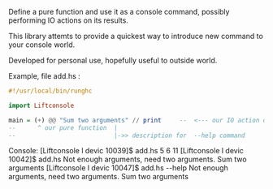 Define a pure function and use it as a console command, possibly performing IO actions on its results.

This library attemts to provide a quickest way to introduce new command to your console world.

Developed for personal use, hopefully useful to outside world.

Example, file add.hs : 
```haskell
#!/usr/local/bin/runghc 

import Liftconsole

main = (+) @@ "Sum two arguments" // print     --  <--- our IO action on the result of (+) function.
--      ^ our pure function  |
--                           |->> description for  --help command
```
Console:
[Liftconsole l devic 10039]$ add.hs 5 6
11
[Liftconsole l devic 10042]$ add.hs
Not enough arguments, need two arguments.
Sum two arguments
[Liftconsole l devic 10047]$ add.hs --help
Not enough arguments, need two arguments.
Sum two arguments
